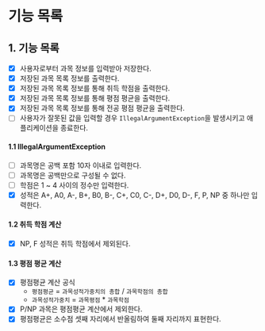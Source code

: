 # 기능 목록
 
## 1. 기능 목록

- [x] 사용자로부터 과목 정보를 입력받아 저장한다.
- [x] 저장된 과목 목록 정보를 출력한다.
- [x] 저장된 과목 목록 정보를 통해 취득 학점을 출력한다.
- [x] 저장된 과목 목록 정보를 통해 평점 평균을 출력한다.
- [x] 저장된 과목 목록 정보를 통해 전공 평점 평균을 출력한다.
- [ ] 사용자가 잘못된 값을 입력할 경우 `IllegalArgumentException`을 발생시키고 애플리케이션을 종료한다.

#### 1.1 IllegalArgumentException
- [ ] 과목명은 공백 포함 10자 이내로 입력한다.
- [ ] 과목명은 공백만으로 구성될 수 없다.
- [ ] 학점은 1 ~ 4 사이의 정수만 입력한다.
- [x] 성적은 A+, A0, A-, B+, B0, B-, C+, C0, C-, D+, D0, D-, F, P, NP 중 하나만 입력한다.

#### 1.2 취득 학점 계산
- [x] NP, F 성적은 취득 학점에서 제외된다.

#### 1.3 평점 평균 계산
- [x] 평점평균 계산 공식
    - `평점평균` = `과목성적가중치의 총합` / `과목학점의 총합`
    - `과목성적가중치` = `과목평점` * `과목학점`
- [x] P/NP 과목은 평점평균 계산에서 제외한다.
- [x] 평점평균은 소수점 셋째 자리에서 반올림하여 둘째 자리까지 표현한다.